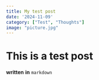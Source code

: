 ```yaml
---
title: My test post
date: '2024-11-09'
category: ["Test", "Thoughts"]
image: "picture.jpg"
---
```


# This is a test post

__written__ **in** `markdown`

